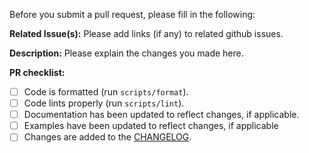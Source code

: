 Before you submit a pull request, please fill in the following:

**Related Issue(s):**
Please add links (if any) to related github issues.

**Description:**
Please explain the changes you made here.

**PR checklist:**

- [ ] Code is formatted (run `scripts/format`).
- [ ] Code lints properly (run `scripts/lint`).
- [ ] Documentation has been updated to reflect changes, if applicable.
- [ ] Examples have been updated to reflect changes, if applicable
- [ ] Changes are added to the [CHANGELOG](../CHANGELOG.md).
